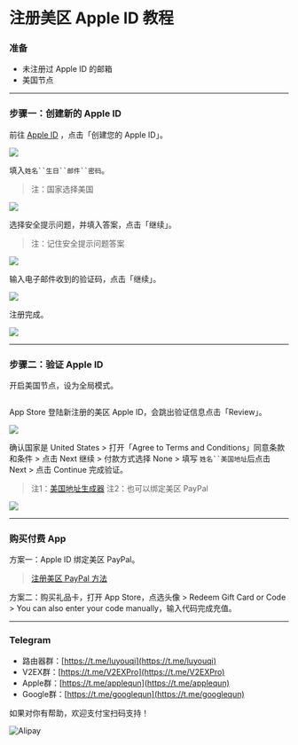 # 注册美区 Apple ID 教程

### 准备

* 未注册过 Apple ID 的邮箱
* 美国节点

***

### 步骤一：创建新的 Apple ID

前往 [Apple ID](http://appleid.apple.com/) ，点击「创建您的 Apple ID」。

![](pic/01.png)

填入`姓名``生日``邮件``密码`。
>注：国家选择美国

![](pic/02.png)

选择安全提示问题，并填入答案，点击「继续」。
>注：记住安全提示问题答案

![](pic/03.png)

输入电子邮件收到的验证码，点击「继续」。

![](pic/04.png)

注册完成。



![](pic/05.png)

***

### 步骤二：验证 Apple ID

开启美国节点，设为全局模式。

<img src="pic/06.png" title="" alt="" data-align="center">

App Store 登陆新注册的美区 Apple ID，会跳出验证信息点击「Review」。

![](pic/07.jpg)

确认国家是 United States > 打开「Agree to Terms and Conditions」同意条款和条件 > 点击 Next 继续 > 付款方式选择 None > 填写 `姓名``美国地址`后点击 Next > 点击 Continue 完成验证。
> 注1：[美国地址生成器](http://www.haoweichi.com)
> 注2：也可以绑定美区 PayPal

![](pic/08.jpg)

***

### 购买付费 App

方案一：Apple ID 绑定美区 PayPal。
   
   > [注册美区 PayPal 方法](https://github.com/masonincn/PayPal-US)

方案二：购买礼品卡，打开 App Store，点选头像 > Redeem Gift Card or Code >  You can also enter your code manually，输入代码完成充值。

---
### Telegram

* 路由器群：[https://t.me/luyouqi](https://t.me/luyouqi)
* V2EX群：[https://t.me/V2EXPro](https://t.me/V2EXPro)
* Apple群：[https://t.me/applequn](https://t.me/applequn)
* Google群：[https://t.me/googlequn](https://t.me/googlequn)

如果对你有帮助，欢迎支付宝扫码支持！

![Alipay](https://raw.githubusercontent.com/masonincn/tuchuang/master/uPic/Alipay.png)